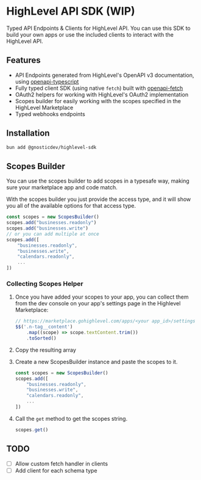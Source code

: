 # HighLevel API SDK (WIP)

Typed API Endpoints & Clients for HighLevel API. You can use this SDK to build your own apps or use the included clients to interact with the HighLevel API.

## Features

- API Endpoints generated from HighLevel's OpenAPI v3 documentation, using [openapi-typescript](https://openapi-ts.dev/introduction)
- Fully typed client SDK (using native `fetch`) built with [openapi-fetch](https://openapi-ts.dev/openapi-fetch/)
- OAuth2 helpers for working with HighLevel's OAuth2 implementation
- Scopes builder for easily working with the scopes specified in the HighLevel Marketplace
- Typed webhooks endpoints

## Installation

```bash
bun add @gnosticdev/highlevel-sdk
```

## Scopes Builder

You can use the scopes builder to add scopes in a typesafe way, making sure your marketplace app and code match.

With the scopes builder you just provide the access type, and it will show you all of the available options for that access type.

```ts
const scopes = new ScopesBuilder()
scopes.add("businesses.readonly")
scopes.add("businesses.write")
// or you can add multiple at once
scopes.add([
    "businesses.readonly",
    "businesses.write",
    "calendars.readonly",
    ...
])
```

### Collecting Scopes Helper

1. Once you have added your scopes to your app, you can collect them from the dev console on your app's settings page in the Highlevel Marketplace:

    ```ts
    // https://marketplace.gohighlevel.com/apps/<your app_id>/settings
    $$('.n-tag__content')
        .map((scope) => scope.textContent.trim())
        .toSorted()
    ```

2. Copy the resulting array
3. Create a new ScopesBuilder instance and paste the scopes to it.

    ```ts
    const scopes = new ScopesBuilder()
    scopes.add([
        "businesses.readonly",
        "businesses.write",
        "calendars.readonly",
        ...
    ])
    ```

4. Call the `get` method to get the scopes string.

    ```ts
    scopes.get()
    ```

## TODO

- [ ] Allow custom fetch handler in clients
- [ ] Add client for each schema type
